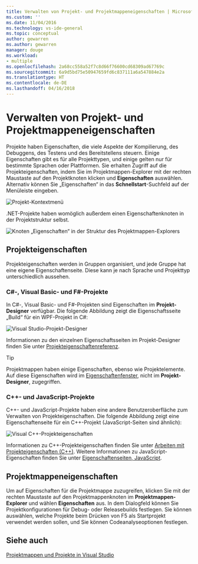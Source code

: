 ```yaml
---
title: Verwalten von Projekt- und Projektmappeneigenschaften | Microsoft-Dokumentation
ms.custom: ''
ms.date: 11/04/2016
ms.technology: vs-ide-general
ms.topic: conceptual
author: gewarren
ms.author: gewarren
manager: douge
ms.workload:
- multiple
ms.openlocfilehash: 2a68cc558a52f7c8d66f76600cd68309ad67769c
ms.sourcegitcommit: 6a9d5bd75e50947659fd6c837111a6a547884e2a
ms.translationtype: HT
ms.contentlocale: de-DE
ms.lasthandoff: 04/16/2018
---
```

# <a name="managing-project-and-solution-properties"></a>Verwalten von Projekt- und Projektmappeneigenschaften

Projekte haben Eigenschaften, die viele Aspekte der Kompilierung, des Debuggens, des Testens und des Bereitstellens steuern. Einige Eigenschaften gibt es für alle Projekttypen, und einige gelten nur für bestimmte Sprachen oder Plattformen. Sie erhalten Zugriff auf die Projekteigenschaften, indem Sie im Projektmappen-Explorer mit der rechten Maustaste auf den Projektknoten klicken und **Eigenschaften** auswählen. Alternativ können Sie „Eigenschaften“ in das **Schnellstart**-Suchfeld auf der Menüleiste eingeben.

![Projekt-Kontextmenü](../ide/media/vs2015_proj_prop_menu.gif "vs2015_proj_prop_menu")

.NET-Projekte haben womöglich außerdem einen Eigenschaftenknoten in der Projektstruktur selbst.

![Knoten „Eigenschaften“ in der Struktur des Projektmappen-Explorers](../ide/media/vs2015_props_se.png "VS2015_Props_SE")

## <a name="project-properties"></a>Projekteigenschaften

Projekteigenschaften werden in Gruppen organisiert, und jede Gruppe hat eine eigene Eigenschaftenseite. Diese kann je nach Sprache und Projekttyp unterschiedlich aussehen.

### <a name="c-visual-basic-and-f-projects"></a>C#-, Visual Basic- und F#-Projekte

In C#-, Visual Basic- und F#-Projekten sind Eigenschaften im **Projekt-Designer** verfügbar. Die folgende Abbildung zeigt die Eigenschaftsseite „Build“ für ein WPF-Projekt in C#:

![Visual Studio-Projekt-Designer](../ide/media/vs2015_proppage_build.png "VS2015_PropPage_Build")

Informationen zu den einzelnen Eigenschaftsseiten im Projekt-Designer finden Sie unter [Projekteigenschaftenreferenz](../ide/reference/project-properties-reference.md).

> [!TIP]
> Projektmappen haben einige Eigenschaften, ebenso wie Projektelemente. Auf diese Eigenschaften wird im [Eigenschaftenfenster](../ide/reference/properties-window.md), nicht im **Projekt-Designer**, zugegriffen.

### <a name="c-and-javascript-projects"></a>C++- und JavaScript-Projekte

C++- und JavaScript-Projekte haben eine andere Benutzeroberfläche zum Verwalten von Projekteigenschaften. Die folgende Abbildung zeigt eine Eigenschaftenseite für ein C++-Projekt (JavaScript-Seiten sind ähnlich):

![Visual C&#43;&#43;-Projekteigenschaften](../ide/media/vs2015_projprops_cpp.png "VS2015_ProjProps_cpp")

Informationen zu C++-Projekteigenschaften finden Sie unter [Arbeiten mit Projekteigenschaften (C++)](/cpp/ide/working-with-project-properties). Weitere Informationen zu JavaScript-Eigenschaften finden Sie unter [Eigenschaftenseiten, JavaScript](../ide/reference/property-pages-javascript.md).

## <a name="solution-properties"></a>Projektmappeneigenschaften

Um auf Eigenschaften für die Projektmappe zuzugreifen, klicken Sie mit der rechten Maustaste auf den Projektmappenknoten im **Projektmappen-Explorer** und wählen **Eigenschaften** aus. In dem Dialogfeld können Sie Projektkonfigurationen für Debug- oder Releasebuilds festlegen. Sie können auswählen, welche Projekte beim Drücken von F5 als Startprojekt verwendet werden sollen, und Sie können Codeanalyseoptionen festlegen.

## <a name="see-also"></a>Siehe auch

[Projektmappen und Projekte in Visual Studio](../ide/solutions-and-projects-in-visual-studio.md)
